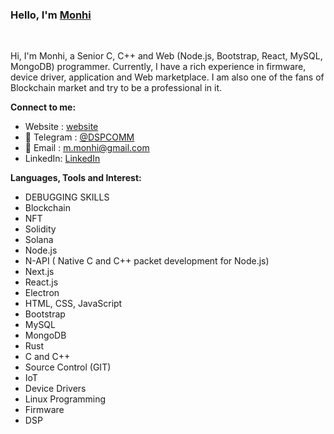 ### Hello,  I'm [Monhi](https://t.me/dspcomm)  

<br/>

Hi, I'm Monhi, a Senior C, C++ and Web (Node.js, Bootstrap, React, MySQL, MongoDB)  programmer. Currently, I have a rich experience in firmware, device driver, application and Web marketplace. I am also one of the fans of Blockchain market and try to be a professional in it.
<br/>  


**Connect to me:**
- Website : [website](https://www.dspcom.ir/)
- 💬 Telegram : [@DSPCOMM](https://t.me/DSPCOMM)
- 📝 Email : m.monhi@gmail.com
- LinkedIn: [LinkedIn](https://www.linkedin.com/in/mahdi-m-462b5a28/)


**Languages, Tools and Interest:**   

 - DEBUGGING SKILLS 
 - Blockchain
 - NFT
 - Solidity
 - Solana
 - Node.js
 - N-API ( Native C and C++ packet development for Node.js)
 - Next.js
 - React.js
 - Electron
 - HTML, CSS, JavaScript
 - Bootstrap
 - MySQL
 - MongoDB
 - Rust
 - C and C++
 - Source Control (GIT)
 - IoT
 - Device Drivers 
 - Linux Programming
 - Firmware
 - DSP
 
 
 
